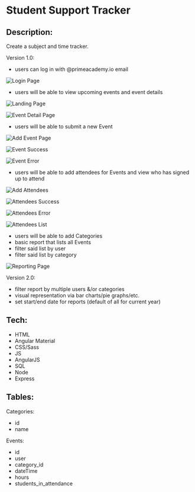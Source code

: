 Student Support Tracker
===

Description:
---
Create a subject and time tracker. 

Version 1.0: 

- users can log in with @primeacademy.io email

![Login Page](./images/SSTLoginPage.png)


- users will be able to view upcoming events and event details


![Landing Page](./images/SSTLandingPage.png)


![Event Detail Page](./images/SSTEventDetails.png)


- users will be able to submit a new Event

![Add Event Page](./images/SSTAddEvent.png)

![Event Success](./images/SSTEventSuccess.png)

![Event Error](./images/SSTEventError.png)

- users will be able to add attendees for Events and view who has signed up to attend

![Add Attendees](./images/SSTAddAttendees.png)

![Attendees Success](./images/SSTAttendeeSuccess.png)

![Attendees Error](./images/SSTAttendeeError.png)

![Attendees List](./images/SSTAttendeesList.png)

- users will be able to add Categories
- basic report that lists all Events
- filter said list by user
- filter said list by category

![Reporting Page](./images/SSTReporting.png)

Version 2.0:
- filter report by multiple users &/or categories
- visual representation via bar charts/pie graphs/etc.
- set start/end date for reports (default of all for current year)

Tech:
---

- HTML
- Angular Material
- CSS/Sass
- JS
- AngularJS
- SQL
- Node
- Express

Tables:
---

Categories:

- id
- name

Events:

- id
- user
- category_id
- dateTime
- hours
- students_in_attendance

